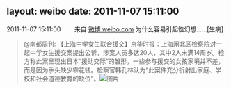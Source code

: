 layout: weibo
date: 2011-11-07 15:11:00
---
<meta name="referrer" content="no-referrer" />

2011-11-07 15:11:00  &nbsp;&nbsp;&nbsp;&nbsp;&nbsp;&nbsp; 来自 <a href="http://weibo.com/" rel="nofollow">微博 weibo.com</a>
为什么容易引起性幻想……[生病]
>  @南都周刊: 【上海中学女生联合援交】京华时报：上海闸北区检察院对一起中学女生援交案提出公诉，涉案人员多达20人，其中2人未满14周岁。检方称此案呈现出日本“援助交际”的雏形，一些参与援交的女孩家境并不差，而是因为手头缺少零花钱。检察官韩孔林认为“此案件充分折射出家庭、学校和社会道德教育的缺位”。 ​​​
>  ![图片](https://ww3.sinaimg.cn/large/61d7cd94gw1dmv5wn4hyfj.jpg)
